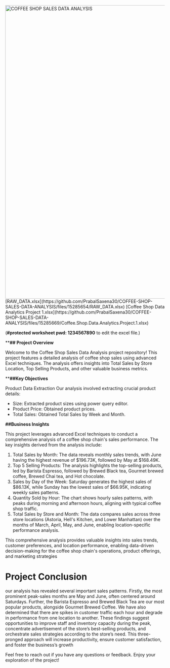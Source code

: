 <img width="924" alt="COFFEE SHOP SALES DATA ANALYSIS" src="https://github.com/PrabalSaxena30/COFFEE-SHOP-SALES-DATA-ANALYSIS/assets/163385058/1dc09f29-111d-46de-b93f-fd3ab17c32c9">
[RAW_DATA.xlsx](https://github.com/PrabalSaxena30/COFFEE-SHOP-SALES-DATA-ANALYSIS/files/15285654/RAW_DATA.xlsx)
[Coffee Shop Data Analytics Project 1.xlsx](https://github.com/PrabalSaxena30/COFFEE-SHOP-SALES-DATA-ANALYSIS/files/15285669/Coffee.Shop.Data.Analytics.Project.1.xlsx)                            

(**#protected worksheet pwd: 1234567890** to edit the excel file.)


****## Project Overview**

   Welcome to the Coffee Shop Sales Data Analysis project repository! This project features a detailed analysis of coffee shop sales using advanced Excel techniques.
   The analysis offers insights into Total Sales by Store Location, Top Selling Products, and other valuable business metrics.

****##Key Objectives**

Product Data Extraction 
   Our analysis involved extracting crucial product details:
   - Size: Extracted product sizes using power query editor.
   - Product Price: Obtained product prices.
   - Total Sales: Obtained Total Sales by Week and Month.

**##Business Insights**

This project leverages advanced Excel techniques to conduct a comprehensive analysis of a coffee shop chain's sales performance. The key insights derived from the analysis include:

1. Total Sales by Month: The data reveals monthly sales trends, with June having the highest revenue of $196.73K, followed by May at $168.49K.
2. Top 5 Selling Products: The analysis highlights the top-selling products, led by Barista Espresso, followed by Brewed Black tea, Gourmet brewed coffee, Brewed Chai tea, and Hot chocolate.
3. Sales by Day of the Week: Saturday generates the highest sales of $86.13K, while Sunday has the lowest sales of $66.95K, indicating weekly sales patterns.
4. Quantity Sold by Hour: The chart shows hourly sales patterns, with peaks during morning and afternoon hours, aligning with typical coffee shop traffic.
5. Total Sales by Store and Month: The data compares sales across three store locations (Astoria, Hell's Kitchen, and Lower Manhattan) over the months
   of March, April, May, and June, enabling location-specific performance analysis.

This comprehensive analysis provides valuable insights into sales trends, customer preferences, and location performance, enabling data-driven decision-making
for the coffee shop chain's operations, product offerings, and marketing strategies

# **Project Conclusion**

our analysis has revealed several important sales patterns. Firstly, the most prominent peak-sales months are May and June, often centered around Saturdays. 
Further, the Barista Espresso and Brewed Black Tea are our most popular products, alongside Gourmet Brewed Coffee. We have also determined that there are spikes
in customer traffic each hour and degrade in performance from one location to another. These findings suggest opportunities to improve staff and inventory capacity
during the peak, concentrate advertisement of the store’s best-selling products, and orchestrate sales strategies according to the store’s need. This three-pronged 
approach will increase productivity, ensure customer satisfaction, and foster the business’s growth

Feel free to reach out if you have any questions or feedback. Enjoy your exploration of the project!
